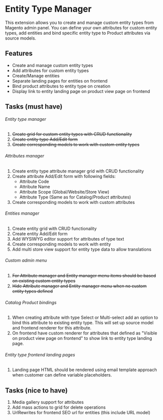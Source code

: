 Entity Type Manager
===================

This extension allows you to create and manage custom entity types from Magento admin panel.
You can define your own attributes for custom entity types, add entities and bind specific
entity type to Product attributes via source models.

Features
--------

* Create and manage custom entity types
* Add attributes for custom entity types
* Create/Manage entities
* Separate landing pages for entities on frontend
* Bind product attributes to entity type on creation
* Display link to entity landing page on product view page on frontend


Tasks (must have)
-----------------

###### Entity type manager
1. <del>Create grid for custom entity types with CRUD functionality</del>
2. <del>Create entity type Add/Edit form</del>
3. <del>Create corresponding models to work with custom entity types</del>

###### Attributes manager
1. Create entity type attribute manager grid with CRUD functionality
2. Create attribute Add/Edit form with following fields:
    * Attribute Code
    * Attribute Name
    * Attribute Scope (Global/Website/Store View)
    * Attribute Type (Same as for Catalog/Product attributes)
3. Create corresponding models to work with custom attributes

###### Entities manager
1. Create entity grid with CRUD functionality
2. Create entity Add/Edit form
3. Add WYSIWYG editor support for attributes of type text
4. Create corresponding models to work with entity
5. Add multi store view support for entity type data to allow translations

###### Custom admin menu
1. <del>For Attribute manager and Entity manager menu items should be based on existing custom entity types</del>
2. <del>Hide Attribute manager and Entity manager menu when no custom entity types defined</del>

###### Catalog Product bindings
1. When creating attribute with type Select or Multi-select add an option to bind this attribute to existing entity type.
This will set up source model and frontend renderer for this attribute.
2. On frontend have custom renderer for attributes that defined as "Visible on product view page on frontend" to show
link to entity type landing page.

###### Entity type frontend landing pages
1. Landing page HTML should be rendered using email template approach when customer can define variable placeholders.

Tasks (nice to have)
--------------------

1. Media gallery support for attributes
2. Add mass actions to grid for delete operations
3. UrlRewrites for frontend SEO url for entities (this include URL model)
